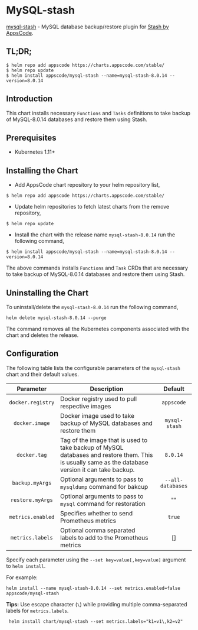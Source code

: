 # MySQL-stash

[mysql-stash](https://github.com/stashed/mysql) - MySQL database backup/restore plugin for [Stash by AppsCode](https://appscode.com/products/stash/).

## TL;DR;

```console
$ helm repo add appscode https://charts.appscode.com/stable/
$ helm repo update
$ helm install appscode/mysql-stash --name=mysql-stash-8.0.14 --version=8.0.14
```

## Introduction

This chart installs necessary `Functions` and `Tasks` definitions to take backup of MySQL-8.0.14 databases and restore them using Stash.

## Prerequisites

- Kubernetes 1.11+

## Installing the Chart

- Add AppsCode chart repository to your helm repository list,

```console
$ helm repo add appscode https://charts.appscode.com/stable/
```

- Update helm repositories to fetch latest charts from the remove repository,

```console
$ helm repo update
```

- Install the chart with the release name `mysql-stash-8.0.14` run the following command,

```console
$ helm install appscode/mysql-stash --name=mysql-stash-8.0.14 --version=8.0.14
```

The above commands installs `Functions` and `Task` CRDs that are necessary to take backup of MySQL-8.0.14 databases and restore them using Stash.

## Uninstalling the Chart

To uninstall/delete the `mysql-stash-8.0.14` run the following command,

```console
helm delete mysql-stash-8.0.14 --purge
```

The command removes all the Kubernetes components associated with the chart and deletes the release.

## Configuration

The following table lists the configurable parameters of the `mysql-stash` chart and their default values.

| Parameter         | Description                                                  | Default          |
|:-----------------:| ------------------------------------------------------------ |:----------------:|
| `docker.registry` | Docker registry used to pull respective images               | `appscode`       |
| `docker.image`    | Docker image used to take backup of MySQL databases and restore them | `mysql-stash` |
| `docker.tag`      | Tag of the image that is used to take backup of MySQL databases and restore them. This is usually same as the database version it can take backup. | `8.0.14`           |
| `backup.myArgs`   | Optional arguments to pass to `mysqldump` command  for bakcup | `--all-databases` |
| `restore.myArgs`  | Optional arguments to pass to `mysql` command for restoration | "" |
| `metrics.enabled` | Specifies whether to send Prometheus metrics                 | `true`           |
| `metrics.labels`  | Optional comma separated labels to add to the Prometheus metrics | [] |

Specify each parameter using the `--set key=value[,key=value]` argument to `helm install`.

For example:

```console
helm install --name mysql-stash-8.0.14 --set metrics.enabled=false appscode/mysql-stash
```

**Tips:** Use escape character (`\`) while providing multiple comma-separated labels for `metrics.labels`.

```console
 helm install chart/mysql-stash --set metrics.labels="k1=v1\,k2=v2"
```


